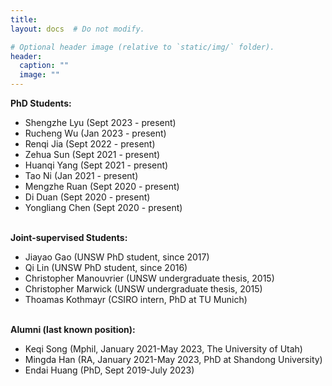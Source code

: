 ```yaml
---
title:
layout: docs  # Do not modify.

# Optional header image (relative to `static/img/` folder).
header:
  caption: ""
  image: ""
---
```

<b>PhD Students: </b>
<br>
<ul>
<li>Shengzhe Lyu (Sept 2023 - present)</li>
<li>Rucheng Wu (Jan 2023 - present)</li>
<li>Renqi Jia (Sept 2022 - present)</li>
<li>Zehua Sun (Sept 2021 - present)</li>
<li>Huanqi Yang (Sept 2021 - present)</li>
<li>Tao Ni (Jan 2021 - present)</li>
<li>Mengzhe Ruan (Sept 2020 - present)</li>
<li>Di Duan (Sept 2020 - present)</li>
<li>Yongliang Chen (Sept 2020 - present)</li>
</ul>

<br>
<b>Joint-supervised Students: </b>
<br>
<ul>
<li>Jiayao Gao (UNSW PhD student, since 2017)</li>
<li>Qi Lin (UNSW PhD student, since 2016)</li>
<li>Christopher Manouvrier (UNSW undergraduate thesis, 2015)</li>
<li>Christopher Marwick (UNSW undergraduate thesis, 2015)</li>
<li>Thoamas Kothmayr (CSIRO intern,  PhD at TU Munich)</li>
</ul>

<br>
<b>Alumni (last known position): </b>
<br>
<ul>
<li>Keqi Song (Mphil, January 2021-May 2023, The University of Utah)</li>
<li>Mingda Han (RA, January 2021-May 2023, PhD at Shandong University)</li>
<li>Endai Huang (PhD, Sept 2019-July 2023)</li>
</ul>
<br>









